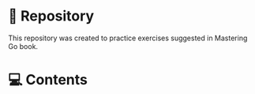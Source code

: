 # 📁 Repository
This repository was created to practice exercises suggested in Mastering Go book.

# 💻 Contents
